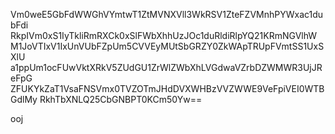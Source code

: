 Vm0weE5GbFdWWGhVYmtwT1ZtMVNXVll3WkRSV1ZteFZVMnhPYWxac1dubFdi
RkpIVm0xS1IyTkliRmRXCk0xSlFWbXhhUzJOc1duRldiRlpYQ21KRmNGVlhW
M1JoVTIxV1IxUnVUbFZpUm5CVVEyMUtSbGRZY0ZkWApTRUpFVmtSS1UxSXlU
a1ppUm1ocFUwVktXRkV5ZUdGU1ZrWlZWbXhLVGdwaVZrbDZWMWR3UjJReFpG
ZFUKYkZaT1VsaFNSVmx0TVZOTmJHdDVXWHBzVVZWWE9VeFpiVEI0WTBGdlMy
RkhTbXNLQ25CbGNBPT0KCm50Yw==

ooj